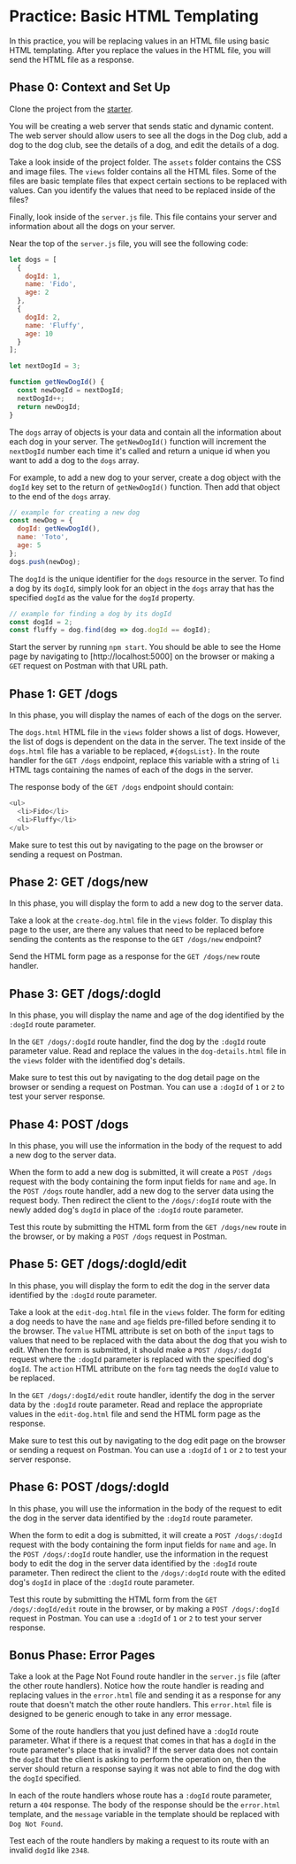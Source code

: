 # Practice: Basic HTML Templating

In this practice, you will be replacing values in an HTML file using basic
HTML templating. After you replace the values in the HTML file, you will
send the HTML file as a response.

## Phase 0: Context and Set Up

Clone the project from the [starter].

You will be creating a web server that sends static and dynamic content. The
web server should allow users to see all the dogs in the Dog club, add a dog
to the dog club, see the details of a dog, and edit the details of a dog.

Take a look inside of the project folder. The `assets` folder contains the
CSS and image files. The `views` folder contains all the HTML files. Some of the
files are basic template files that expect certain sections to be replaced with
values. Can you identify the values that need to be replaced inside of the
files?

Finally, look inside of the `server.js` file. This file contains your server
and information about all the dogs on your server.

Near the top of the `server.js` file, you will see the following code:

```js
let dogs = [
  {
    dogId: 1,
    name: 'Fido',
    age: 2
  },
  {
    dogId: 2,
    name: 'Fluffy',
    age: 10
  }
];

let nextDogId = 3;

function getNewDogId() {
  const newDogId = nextDogId;
  nextDogId++;
  return newDogId;
}
```

The `dogs` array of objects is your data and contain all the information about
each dog in your server. The `getNewDogId()` function will increment the
`nextDogId` number each time it's called and return a unique id when you want
to add a dog to the `dogs` array.

For example, to add a new dog to your server, create a dog object with the
`dogId` key set to the return of `getNewDogId()` function. Then add that object
to the end of the `dogs` array.

```js
// example for creating a new dog
const newDog = {
  dogId: getNewDogId(),
  name: 'Toto',
  age: 5
};
dogs.push(newDog);
```

The `dogId` is the unique identifier for the `dogs` resource in the server. To
find a dog by its `dogId`, simply look for an object in the `dogs` array that
has the specified `dogId` as the value for the `dogId` property.

```js
// example for finding a dog by its dogId
const dogId = 2;
const fluffy = dog.find(dog => dog.dogId == dogId);
```

Start the server by running `npm start`. You should be able to see the
Home page by navigating to [http://localhost:5000] on the browser or making a
`GET` request on Postman with that URL path.

## Phase 1: GET /dogs

In this phase, you will display the names of each of the dogs on the server.

The `dogs.html` HTML file in the `views` folder shows a list of dogs. However,
the list of dogs is dependent on the data in the server. The text inside of
the `dogs.html` file has a variable to be replaced, `#{dogsList}`. In the route
handler for the `GET /dogs` endpoint, replace this variable with a string of
`li` HTML tags containing the names of each of the dogs in the server.

The response body of the `GET /dogs` endpoint should contain:

```js
<ul>
  <li>Fido</li>
  <li>Fluffy</li>
</ul>
```

Make sure to test this out by navigating to the page on the browser or sending
a request on Postman.

## Phase 2: GET /dogs/new

In this phase, you will display the form to add a new dog to the server data.

Take a look at the `create-dog.html` file in the `views` folder. To display this
page to the user, are there any values that need to be replaced before sending
the contents as the response to the `GET /dogs/new` endpoint?

Send the HTML form page as a response for the `GET /dogs/new` route handler.

## Phase 3: GET /dogs/:dogId

In this phase, you will display the name and age of the dog identified by the
`:dogId` route parameter.

In the `GET /dogs/:dogId` route handler, find the dog by the `:dogId` route
parameter value. Read and replace the values in the `dog-details.html` file in
the `views` folder with the identified dog's details.

Make sure to test this out by navigating to the dog detail page on the browser
or sending a request on Postman. You can use a `:dogId` of `1` or `2` to test
your server response.

## Phase 4: POST /dogs

In this phase, you will use the information in the body of the request to
add a new dog to the server data.

When the form to add a new dog is submitted, it will create a `POST /dogs`
request with the body containing the form input fields for `name` and `age`. In
the `POST /dogs` route handler, add a new dog to the server data using the
request body. Then redirect the client to the `/dogs/:dogId` route with the
newly added dog's `dogId` in place of the `:dogId` route parameter.

Test this route by submitting the HTML form from the `GET /dogs/new` route in
the browser, or by making a `POST /dogs` request in Postman.

## Phase 5: GET /dogs/:dogId/edit

In this phase, you will display the form to edit the dog in the server data
identified by the `:dogId` route parameter.

Take a look at the `edit-dog.html` file in the `views` folder. The form for
editing a dog needs to have the `name` and `age` fields pre-filled before
sending it to the browser. The `value` HTML attribute is set on both of the
`input` tags to values that need to be replaced with the data about the dog
that you wish to edit. When the form is submitted, it should make a
`POST /dogs/:dogId` request where the `:dogId` parameter is replaced with the
specified dog's `dogId`. The `action` HTML attribute on the `form` tag needs
the `dogId` value to be replaced.

In the `GET /dogs/:dogId/edit` route handler, identify the dog in the server
data by the `:dogId` route parameter. Read and replace the appropriate values
in the `edit-dog.html` file and send the HTML form page as the response.

Make sure to test this out by navigating to the dog edit page on the browser
or sending a request on Postman. You can use a `:dogId` of `1` or `2` to test
your server response.

## Phase 6: POST /dogs/:dogId

In this phase, you will use the information in the body of the request to
edit the dog in the server data identified by the `:dogId` route parameter.

When the form to edit a dog is submitted, it will create a `POST /dogs/:dogId`
request with the body containing the form input fields for `name` and `age`. In
the `POST /dogs/:dogId` route handler, use the information in the request body
to edit the dog in the server data identified by the `:dogId` route parameter.
Then redirect the client to the `/dogs/:dogId` route with the edited dog's
`dogId` in place of the `:dogId` route parameter.

Test this route by submitting the HTML form from the `GET /dogs/:dogId/edit`
route in the browser, or by making a `POST /dogs/:dogId` request in Postman.
You can use a `:dogId` of `1` or `2` to test your server response.

## Bonus Phase: Error Pages

Take a look at the Page Not Found route handler in the `server.js` file (after
the other route handlers). Notice how the route handler is reading and replacing
values in the `error.html` file and sending it as a response for any route that
doesn't match the other route handlers. This `error.html` file is designed to
be generic enough to take in any error message.

Some of the route handlers that you just defined have a `:dogId` route
parameter. What if there is a request that comes in that has a `dogId` in the
route parameter's place that is invalid? If the server data does not contain
the `dogId` that the client is asking to perform the operation on, then the
server should return a response saying it was not able to find the dog with the
`dogId` specified.

In each of the route handlers whose route has a `:dogId` route parameter, return
a `404` response. The body of the response should be the `error.html` template,
and the `message` variable in the template should be replaced with
`Dog Not Found`.

Test each of the route handlers by making a request to its route with an invalid
`dogId` like `2348`.

[starter]: https://github.com/appacademy-starters/practice-html-templating